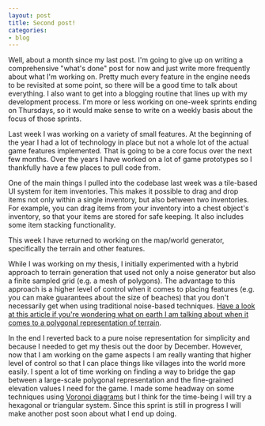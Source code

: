 ```yaml
---
layout: post
title: Second post!
categories:
- blog
---
```


Well, about a month since my last post.
I'm going to give up on writing a comprehensive "what's done" post for now and just write more frequently about what I'm working on.
Pretty much every feature in the engine needs to be revisited at some point, so there will be a good time to talk about everything.
I also want to get into a blogging routine that lines up with my development process.
I'm more or less working on one-week sprints ending on Thursdays, so it would make sense to write on a weekly basis about the focus of those sprints.

Last week I was working on a variety of small features.
At the beginning of the year I had a lot of technology in place but not a whole lot of the actual game features implemented.
That is going to be a core focus over the next few months.
Over the years I have worked on a lot of game prototypes so I thankfully have a few places to pull code from.

One of the main things I pulled into the codebase last week was a tile-based UI system for item inventories.
This makes it possible to drag and drop items not only within a single inventory, but also between two inventories.
For example, you can drag items from your inventory into a chest object's inventory, so that your items are stored for safe keeping.
It also includes some item stacking functionality.

This week I have returned to working on the map/world generator, specifically the terrain and other features.


While I was working on my thesis, I initially experimented with a hybrid approach to terrain generation that used
not only a noise generator but also a finite sampled grid (e.g. a mesh of polygons).
The advantage to this approach is a higher level of control when it comes to placing features (e.g. you can make guarantees
about the size of beaches) that you don't necessarily get when using traditional noise-based techniques.
[Have a look at this article if you're wondering what on earth I am talking about when it comes to a polygonal representation of terrain](http://www-cs-students.stanford.edu/~amitp/game-programming/polygon-map-generation/).

In the end I reverted back to a pure noise representation for simplicity and because I needed to get my thesis out the door by December.
However, now that I am working on the game aspects I am really wanting that higher level of control so that I can place things like villages into the world more easily.
I spent a lot of time working on finding a way to bridge the gap between a large-scale polygonal representation and the fine-grained elevation values I need for the game.
I made some headway on some techniques using [Voronoi diagrams](https://en.wikipedia.org/wiki/Voronoi_diagram) but I think for the time-being I will try a hexagonal or triangular system.
Since this sprint is still in progress I will make another post soon about what I end up doing.
